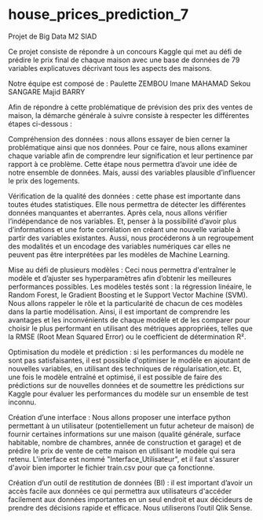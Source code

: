 # house_prices_prediction_7
Projet de Big Data M2 SIAD

Ce projet consiste de répondre à un concours Kaggle qui met au défi de prédire le prix final de chaque maison avec une base de données de 79 variables explicatuves décrivant tous les aspects des maisons.

Notre équipe est composé de : 
Paulette ZEMBOU
Imane MAHAMAD
Sekou SANGARE
Majid BARRY


Afin de répondre à cette problématique de prévision des prix des ventes de maison, la démarche générale à suivre consiste à respecter les différentes étapes ci-dessous  : 

Compréhension des données :  nous allons essayer de bien cerner la problématique ainsi que nos données. Pour ce faire, nous allons examiner chaque variable afin de comprendre leur signification et leur pertinence par rapport à ce problème. Cette étape nous permettra d’avoir une idée de notre ensemble de données. Mais, aussi des variables plausible d’influencer le prix des logements. 

Vérification de la qualité des données :  cette phase est importante dans toutes études statistiques.  Elle nous permettra de détecter les différentes données manquantes et aberrantes. Après cela, nous allons vérifier l’indépendance de nos variables. Et, penser à la possibilité d’avoir plus d’informations et une forte corrélation en créant une nouvelle variable à partir des variables existantes.  Aussi, nous procéderons à un regroupement des modalités et un encodage des variables numériques car elles ne peuvent pas être interprétées par les modèles de Machine Learning.

Mise au défi de plusieurs modèles : Ceci nous permettra d'entraîner le modèle et d’ajuster ses hyperparamètres afin d’obtenir les meilleures performances possibles. Les modèles testés sont :  la régression linéaire, le Random Forest, le Gradient Boosting et le Support Vector Machine (SVM). Nous allons rappeler le rôle et la particularité de chacun de ces modèles dans la partie modélisation. Ainsi,  il est important de comprendre les avantages et les inconvénients de chaque modèle et de les comparer pour choisir le plus performant en utilisant des métriques appropriées, telles que la RMSE (Root Mean Squared Error) ou le coefficient de détermination R².

Optimisation du modèle et prédiction : si les performances du modèle ne sont pas satisfaisantes, il est possible d'optimiser le modèle en ajoutant de nouvelles variables, en utilisant des techniques de régularisation,etc. Et, une fois le modèle entraîné et optimisé, il est possible de faire des prédictions sur de nouvelles données et de soumettre les prédictions sur Kaggle pour évaluer les performances du modèle sur un ensemble de test inconnu.

Création d’une interface :  Nous allons proposer une interface python permettant à un utilisateur (potentiellement un futur acheteur de maison) de fournir certaines informations sur une maison (qualité générale, surface habitable, nombre de chambres, année de construction et garage) et de prédire le prix de vente de cette maison en utilisant le modèle qui sera retenu. L'interface est nommé "Interface_Utilisateur", et il faut s'assurer d'avoir bien importer le fichier train.csv pour que ça fonctionne.

Création d’un outil de restitution de données (BI) : il est important d’avoir un accès facile aux données ce qui permettra aux utilisateurs d'accéder facilement aux données importantes en un seul endroit et aux décideurs de prendre des décisions rapide et efficace. Nous utiliserons l’outil Qlik Sense.

